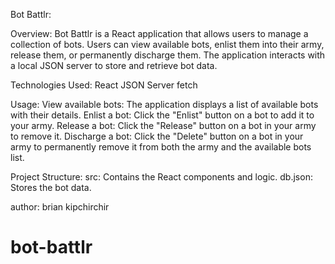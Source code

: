 Bot Battlr:

Overview:
Bot Battlr is a React application that allows users to manage a collection of bots. Users can view available bots, enlist them into their army, release them, or permanently discharge them. The application interacts with a local JSON server to store and retrieve bot data.

Technologies Used:
React
JSON Server
fetch

Usage:
View available bots: The application displays a list of available bots with their details.
Enlist a bot: Click the "Enlist" button on a bot to add it to your army.
Release a bot: Click the "Release" button on a bot in your army to remove it.
Discharge a bot: Click the "Delete" button on a bot in your army to permanently remove it from both the army and the available bots list.

Project Structure:
src: Contains the React components and logic.
db.json: Stores the bot data.

author:
brian kipchirchir
# bot-battlr
